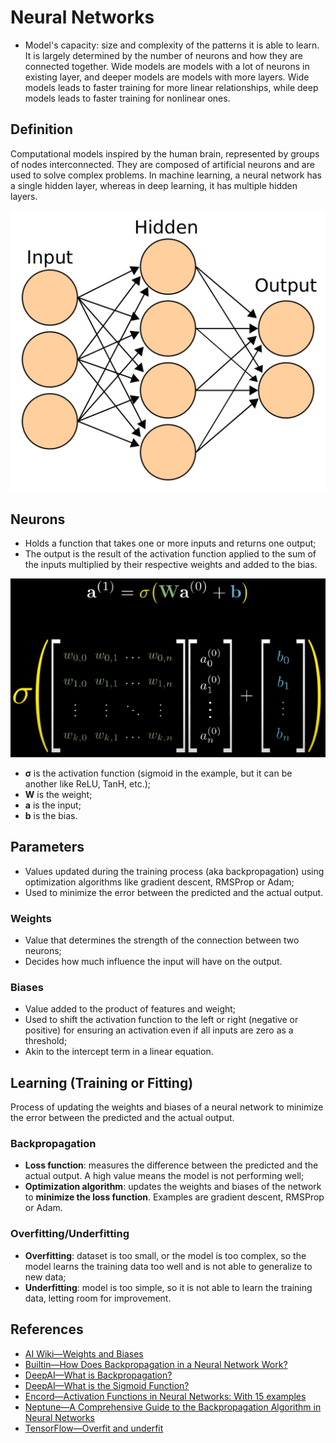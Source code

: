 # Neural Networks

- Model's capacity: size and complexity of the patterns it is able to learn.
  It is largely determined by the number of neurons and how they are
  connected together.
  Wide models are models with a lot of neurons in existing layer, and deeper
  models are models with more layers.
  Wide models leads to faster training for more linear relationships, while
  deep models leads to faster training for nonlinear ones.

## Definition

Computational models inspired by the human brain, represented by groups of nodes
interconnected.
They are composed of artificial neurons and are used to solve complex problems.
In machine learning, a neural network has a single hidden layer, whereas in deep
learning, it has multiple hidden layers.

![Simple neural network](../../.gitbook/assets/ai/nn/simple-nn.png)

## Neurons

- Holds a function that takes one or more inputs and returns one output;
- The output is the result of the activation function applied to the sum of the
  inputs multiplied by their respective weights and added to the bias.

![Mathematical model of a neuron. Source: 3Blue1Brown](../../.gitbook/assets/ai/nn/neuron.png)

- **σ** is the activation function (sigmoid in the example, but it can be
  another like ReLU, TanH, etc.); 
- **W** is the weight;
- **a** is the input;
- **b** is the bias.

## Parameters

- Values updated during the training process (aka backpropagation) using
  optimization algorithms like gradient descent, RMSProp or Adam;
- Used to minimize the error between the predicted and the actual output.

### Weights

- Value that determines the strength of the connection between two neurons;
- Decides how much influence the input will have on the output.

### Biases

- Value added to the product of features and weight;
- Used to shift the activation function to the left or right (negative or
  positive) for ensuring an activation even if all inputs are zero as a
  threshold;
- Akin to the intercept term in a linear equation.

## Learning (Training or Fitting)

Process of updating the weights and biases of a neural network to minimize the
error between the predicted and the actual output.

### Backpropagation

- **Loss function**: measures the difference between the predicted and the
  actual output.
  A high value means the model is not performing well;
- **Optimization algorithm**: updates the weights and biases of the network to
  **minimize the loss function**.
  Examples are gradient descent, RMSProp or Adam.

### Overfitting/Underfitting

- **Overfitting**: dataset is too small, or the model is too complex, so the
  model learns the training data too well and is not able to generalize to new
  data;
- **Underfitting**: model is too simple, so it is not able to learn the training
  data, letting room for improvement.

## References

- [AI Wiki—Weights and Biases](https://machine-learning.paperspace.com/wiki/weights-and-biases)
- [Builtin—How Does Backpropagation in a Neural Network Work?](https://builtin.com/machine-learning/backpropagation-neural-network)
- [DeepAI—What is Backpropagation?](https://deepai.org/machine-learning-glossary-and-terms/backpropagation)
- [DeepAI—What is the Sigmoid Function?](https://deepai.org/machine-learning-glossary-and-terms/sigmoid-function)
- [Encord—Activation Functions in Neural Networks: With 15 examples](https://encord.com/blog/activation-functions-neural-networks)
- [Neptune—A Comprehensive Guide to the Backpropagation Algorithm in Neural Networks](https://neptune.ai/blog/backpropagation-algorithm-in-neural-networks-guide)
- [TensorFlow—Overfit and underfit](https://www.tensorflow.org/tutorials/keras/overfit_and_underfit)
